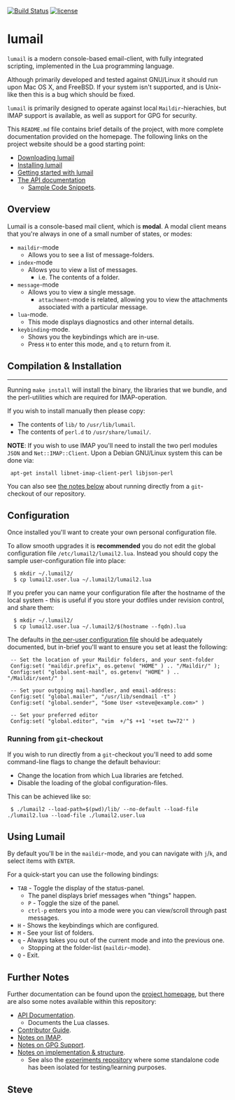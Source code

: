 
[![Build Status](https://travis-ci.org/lumail/lumail.png)](https://travis-ci.org/lumail/lumail)
[![license](https://img.shields.io/github/license/lumail/lumail.svg)]()


lumail
=======

`lumail` is a modern console-based email-client, with fully integrated scripting, implemented in the Lua programming language.

Although primarily developed and tested against GNU/Linux it should run upon Mac OS X, and FreeBSD.  If your system isn't supported, and is Unix-like then this is a bug which should be fixed.

`lumail` is primarily designed to operate against local `Maildir`-hierachies, but IMAP support is available, as well as support for GPG for security.

This `README.md` file contains brief details of the project, with more complete documentation provided on the homepage. The following links on the project website should be a good starting point:

* [Downloading lumail](https://lumail.org/download/)
* [Installing lumail](https://lumail.org/install/)
* [Getting started with lumail](https://lumail.org/getting-started/)
* [The API documentation](https://lumail.org/api/)
   * [Sample Code Snippets](https://lumail.org/examples/).


## Overview

Lumail is a console-based mail client, which is __modal__.  A modal client
means that you're always in one of a small number of states, or modes:

* `maildir`-mode
    * Allows you to see a list of message-folders.
* `index`-mode
    * Allows you to view a list of messages.
       * i.e. The contents of a folder.
* `message`-mode
    * Allows you to view a single message.
       * `attachment`-mode is related, allowing you to view the attachments associated with a particular message.
* `lua`-mode.
    * This mode displays diagnostics and other internal details.
* `keybinding`-mode.
    * Shows you the keybindings which are in-use.
    * Press `H` to enter this mode, and `q` to return from it.


## Compilation & Installation
-----------------------------

Running `make install` will install the binary, the libraries that we bundle, and the perl-utilities which are required for IMAP-operation.

If you wish to install manually then please copy:

* The contents of `lib/` to `/usr/lib/lumail`.
* The contents of `perl.d` to `/usr/share/lumail/`.

**NOTE**: If you wish to use IMAP you'll need to install the two perl modules `JSON` and `Net::IMAP::Client`.  Upon a Debian GNU/Linux system this can be done
via:

     apt-get install libnet-imap-client-perl libjson-perl

You can also see [the notes below](#running-from-git-checkout) about running directly from a `git`-checkout
of our repository.


## Configuration

Once installed you'll want to create your own personal configuration file.

To allow smooth upgrades it is __recommended__ you do not edit the global configuration file `/etc/lumail2/lumail2.lua`.  Instead you should copy the sample user-configuration file into place:

      $ mkdir ~/.lumail2/
      $ cp lumail2.user.lua ~/.lumail2/lumail2.lua

If you prefer you can name your configuration file after the hostname of the local system - this is useful if you store your dotfiles under revision control, and share them:

      $ mkdir ~/.lumail2/
      $ cp lumail2.user.lua ~/.lumail2/$(hostname --fqdn).lua

The defaults in [the per-user configuration file](lumail2.user.lua) should be adequately documented, but in-brief you'll want to ensure you set at least the following:

     -- Set the location of your Maildir folders, and your sent-folder
     Config:set( "maildir.prefix", os.getenv( "HOME" ) .. "/Maildir/" );
     Config:set( "global.sent-mail", os.getenv( "HOME" ) .. "/Maildir/sent/" )

     -- Set your outgoing mail-handler, and email-address:
     Config:set( "global.mailer", "/usr/lib/sendmail -t" )
     Config:set( "global.sender", "Some User <steve@example.com>" )

     -- Set your preferred editor
     Config:set( "global.editor", "vim  +/^$ ++1 '+set tw=72'" )



### Running from `git`-checkout

If you wish to run directly from a `git`-checkout you'll need to add some
command-line flags to change the default behaviour:

* Change the location from which Lua libraries are fetched.
* Disable the loading of the global configuration-files.

This can be achieved like so:

     $ ./lumail2 --load-path=$(pwd)/lib/ --no-default --load-file ./lumail2.lua --load-file ./lumail2.user.lua


## Using Lumail

By default you'll be in the `maildir`-mode, and you can navigate with `j`/`k`, and select items with `ENTER`.

For a quick-start you can use the following bindings:

* `TAB` - Toggle the display of the status-panel.
   * The panel displays brief messages when "things" happen.
   * `P` - Toggle the size of the panel.
   * `ctrl-p` enters you into a mode were you can view/scroll through past messages.
* `H` - Shows the keybindings which are configured.
* `M` - See your list of folders.
* `q` - Always takes you out of the current mode and into the previous one.
   * Stopping at the folder-list (`maildir`-mode).
* `Q` - Exit.


## Further Notes

Further documentation can be found upon the [project homepage](https://lumail.org/), but there are also some notes available within this repository:

* [API Documentation](API.md).
   * Documents the Lua classes.
* [Contributor Guide](CONTRIBUTING.md).
* [Notes on IMAP](IMAP.md).
* [Notes on GPG Support](GPG.md).
* [Notes on implementation & structure](HACKING.md).
   * See also the [experiments repository](https://github.com/lumail/experiments) where some standalone code has been isolated for testing/learning purposes.


Steve
--
